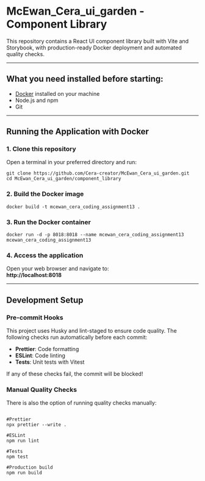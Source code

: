 # McEwan_Cera_ui_garden - Component Library

This repository contains a React UI component library built with Vite and Storybook, with production-ready Docker deployment and automated quality checks.

---

## What you need installed before starting:

- [Docker](https://www.docker.com/get-started) installed on your machine
- Node.js and npm
- Git

---

## Running the Application with Docker

### 1. Clone this repository

Open a terminal in your preferred directory and run:

```
git clone https://github.com/Cera-creator/McEwan_Cera_ui_garden.git
cd McEwan_Cera_ui_garden/component_library
```

### 2. Build the Docker image

```
docker build -t mcewan_cera_coding_assignment13 .
```

### 3. Run the Docker container

```
docker run -d -p 8018:8018 --name mcewan_cera_coding_assignment13 mcewan_cera_coding_assignment13
```

### 4. Access the application

Open your web browser and navigate to:  
**http://localhost:8018**

---

## Development Setup

### Pre-commit Hooks

This project uses Husky and lint-staged to ensure code quality. The following checks run automatically before each commit:

- **Prettier**: Code formatting
- **ESLint**: Code linting
- **Tests**: Unit tests with Vitest

If any of these checks fail, the commit will be blocked!

### Manual Quality Checks

There is also the option of running quality checks manually:

```

#Prettier
npx prettier --write .

#ESLint
npm run lint

#Tests
npm test

#Production build
npm run build
```
